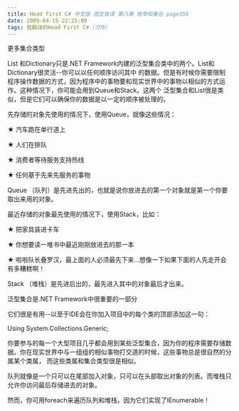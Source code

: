 ```yaml
---
title: Head First C# 中文版 图文皆译 第八章 枚举和集合 page355
date: 2009-04-15 22:25:00
tags: 我翻译的Head First C#（习作）
---
```

更多集合类型

  

List  和Dictionary只是.NET Framework内建的泛型集合类中的两个。List和Dictionary很灵活--你可以以任何顺序访问其中
的数据。但是有时候你需要限制程序操作数据的方式，因为程序中的事物要和现实世界中的事物以相似的方式运作。这种情况下，你可能会用到Queue和Stack。这两个
泛型集合和List很是类似，但是它们可以确保你的数据是以一定的顺序被处理的。

  

先存储的对象先使用的情况下，使用Queue，就像这些情况：

  

★  汽车跑在单行道上

★  人们在排队

★  消费者等待服务支持热线

★  任何基于先来先服务的事物

  

Queue  （队列）是先进先出的，也就是说你放进去的第一个对象就是第一个你要取出来用的对象。

  

最近存储的对象最先使用的情况下，使用Stack，比如：

  

★  把家具装进卡车

★  你想要读一堆书中最近刚刚放进去的那一本

★  啦啦队长叠罗汉，最上面的人必须最先下来...想像一下如果下面的人先走开会有多糟糕啊！

Stack  （堆栈）是先进后出的，最先进入其中的对象最后才出来。

  

泛型集合是.NET Framework中很重要的一部分

  

它们很是有用--以至于IDE会在你加入项目中的每个类的顶部添加这一句：

  

Using System.Collections.Generic;

  

你要参与的每一个大型项目几乎都会用到某些泛型集合，因为你的程序需要存储数据。你在现实世界中与一组组的相似事物打交道的时候，这些事物总是很自然的分属某个类属，
而这些类属和集合类型很是相似。

  

队列就像是一个只可以在尾部加入对象，只可以在头部取出对象的列表。而堆栈只允许你访问最后存储进去的对象。

  

然而，你可用foreach来遍历队列和堆栈，因为它们实现了IEnumerable！



